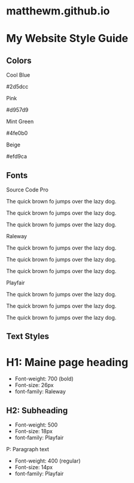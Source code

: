 # matthewm.github.io
<!DOCTYPE html>

<html>
  <head>
<link href="https://fonts.googleapis.com/css2?family=Source+Code+Pro:wght@400;700&display=swap" rel="stylesheet">
<link href="https://fonts.googleapis.com/css2?family=Raleway:ital,wght@0,400;0,700;1,400&display=swap" rel="stylesheet">
<link href="https://fonts.googleapis.com/css2?family=Playfair+Display:wght@400;500;700&display=swap" rel="stylesheet">
<link rel="stylesheet" href="./stylesheet.css">
  </head>
  <body>
    <h1>My Website Style Guide</h1>
    <div class="container">
      <h2>Colors</h2>
      <div class="color-container">
        <div class="color-panel cool-blue">
          <p class="color-label">Cool Blue</p>
          <p class="color-hex">#2d5dcc</p>
        </div>
        <div class="color-panel pink">
          <p class="color-label">Pink</p>
          <p class="color-hex">#d957d9</p>
        </div>
        <div class="color-panel mint-green">
          <p class="color-label">Mint Green</p>
          <p class="color-hex">#4fe0b0</p>
        </div>
        <div class="color-panel beige">
          <p class="color-label">Beige</p>
          <p class="color-hex">#efd9ca</p>
        </div>
      </div>
    </div>
    <div class="container">
      <h2>Fonts</h2>
      <div class="font-container">
        <div class="font-panel">
          <p class="font-label source-code-pro">Source Code Pro</p>
          <p class="regular source-code-pro">The quick brown fo jumps over the lazy dog.</p>
          <p class="bold source-code-pro">The quick brown fo jumps over the lazy dog.</p>
          <p class="italic source-code-pro">The quick brown fo jumps over the lazy dog.</p>
        </div>
        <div class="font-panel">
          <p class="font-label raleway">Raleway</p>
          <p class="regular raleway">The quick brown fo jumps over the lazy dog.</p>
          <p class="bold raleway">The quick brown fo jumps over the lazy dog.</p>
          <p class="italic raleway">The quick brown fo jumps over the lazy dog.</p>
        </div>
        <div class="font-panel">
          <p class="font-label playfair">Playfair</p>
          <p class="regular playfair">The quick brown fo jumps over the lazy dog.</p>
          <p class="bold playfair">The quick brown fo jumps over the lazy dog.</p>
          <p class="italic playfair">The quick brown fo jumps over the lazy dog.</p>
        </div>
      </div>
    </div>
    <div class="container">
      <h2>Text Styles</h2>
      <div class="text-conatiner">
        <div class="text-panel">
          <h1>H1: Maine page heading</h1>
          <ul>
            <li>Font-weight: 700 (bold)</li>
            <li>Font-size: 26px</li>
            <li>font-family: Raleway</li>
          </ul>
        </div>  
        <div class="text-panel">
          <h2>H2: Subheading</h2>
          <ul>
            <li>Font-weight: 500</li>
            <li>Font-size: 18px</li>
            <li>font-family: Playfair</li>
          </ul>
        </div>
        <div class="text-panel">
          <p>P: Paragraph text</p>
          <ul>
            <li>Font-weight: 400 (regular)</li>
            <li>Font-size: 14px</li>
            <li>font-family: Playfair</li>
          </ul>
        </div>
      </div>
    </div>
  </body>
</html>
